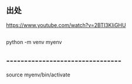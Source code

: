 ##  出处
https://www.youtube.com/watch?v=2BTI3KIiGHU

## 
python -m venv myenv

## --------------------------------
source myenv/bin/activate  